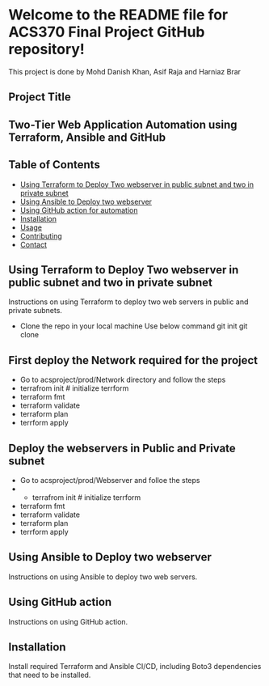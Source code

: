# Welcome to the README file for ACS370 Final Project GitHub repository!

This project is done by Mohd Danish Khan, Asif Raja and Harniaz Brar

## Project Title
## Two-Tier Web Application Automation using Terraform, Ansible and GitHub

## Table of Contents
- [Using Terraform to Deploy Two webserver in public subnet and two in private subnet](#using-terraform-to-deploy-two-webserver-in-public-subnet-and-two-in-private-subnet)
- [Using Ansible to Deploy two webserver](#using-ansible-to-deploy-two-webserver)
- [Using GitHub action for automation](#using-github-action-for-automation)
- [Installation](#installation)
- [Usage](#usage)
- [Contributing](#contributing)
- [Contact](#contact)

## Using Terraform to Deploy Two webserver in public subnet and two in private subnet

Instructions on using Terraform to deploy two web servers in public and private subnets.

- Clone the repo in your local machine 
 Use below command 
 git init 
 git clone 
 
 ## First deploy the Network required for the project
 
- Go to acsproject/prod/Network directory and follow the steps 
- terrafrom init # initialize terrform
- terraform fmt
- terraform validate
- terraform plan 
- terrform apply 
 
## Deploy the webservers in Public and Private subnet 

- Go to acsproject/prod/Webserver and folloe the steps
- - terrafrom init # initialize terrform
- terraform fmt
- terraform validate
- terraform plan 
- terrform apply 


## Using Ansible to Deploy two webserver

Instructions on using Ansible to deploy two web servers.

## Using GitHub action

Instructions on using GitHub action.

## Installation

Install required Terraform and Ansible CI/CD, including Boto3 dependencies that need to be installed.

